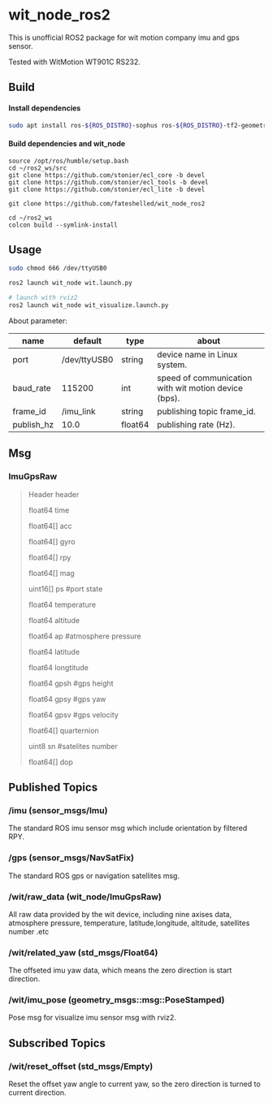 # wit_node_ros2

This is unofficial ROS2 package for wit motion company imu and gps sensor.

Tested with WitMotion WT901C RS232.


## Build

#### Install dependencies
```bash
sudo apt install ros-${ROS_DISTRO}-sophus ros-${ROS_DISTRO}-tf2-geometry-msgs
```

#### Build dependencies and wit_node
```
source /opt/ros/humble/setup.bash
cd ~/ros2_ws/src
git clone https://github.com/stonier/ecl_core -b devel
git clone https://github.com/stonier/ecl_tools -b devel
git clone https://github.com/stonier/ecl_lite -b devel

git clone https://github.com/fateshelled/wit_node_ros2

cd ~/ros2_ws
colcon build --symlink-install
```

## Usage

```bash
sudo chmod 666 /dev/ttyUSB0

ros2 launch wit_node wit.launch.py

# launch with rviz2
ros2 launch wit_node wit_visualize.launch.py
```

About parameter:

| name | default | type | about |
| - | - | - | - |
| port       | /dev/ttyUSB0 | string  | device name in Linux system. |
| baud_rate  | 115200       | int     | speed of communication with wit motion device (bps). |
| frame_id   | /imu_link    | string  | publishing topic frame_id. |
| publish_hz | 10.0         | float64 | publishing rate (Hz). |


## Msg

### ImuGpsRaw

> Header header
>
> float64 time
>
> float64[] acc
>
> float64[] gyro
>
> float64[] rpy
>
> float64[] mag
>
> uint16[]  ps #port state
>
> float64   temperature
>
> float64   altitude
>
> float64   ap #atmosphere pressure
>
> float64   latitude
>
> float64   longtitude
>
> float64   gpsh #gps height
>
> float64   gpsy #gps yaw
>
> float64   gpsv #gps velocity
>
> float64[] quarternion
>
> uint8     sn #satelites number
>
> float64[] dop

## Published Topics

### /imu (sensor_msgs/Imu)

The standard ROS imu sensor msg which include orientation by filtered RPY.

### /gps (sensor_msgs/NavSatFix)

The standard ROS gps or navigation satellites msg.

### /wit/raw_data (wit_node/ImuGpsRaw)

All raw data provided by the wit device, including nine axises data, atmosphere pressure, temperature, latitude,longitude, altitude, satellites number .etc

### /wit/related_yaw (std_msgs/Float64)

The offseted imu yaw data, which means the zero direction is start direction.

### /wit/imu_pose (geometry_msgs::msg::PoseStamped)

Pose msg for visualize imu sensor msg with rviz2.



## Subscribed Topics

### /wit/reset_offset (std_msgs/Empty)

Reset the offset yaw angle to current yaw,  so the zero direction is turned to current direction.



